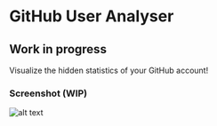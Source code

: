 # GitHub User Analyser
## Work in progress

Visualize the hidden statistics of your GitHub account!

### Screenshot (WIP)

![alt text](https://preview.ibb.co/d6gc1b/Screen_Shot_2018_01_05_at_18_44_44.png "Screenshot homepage")
